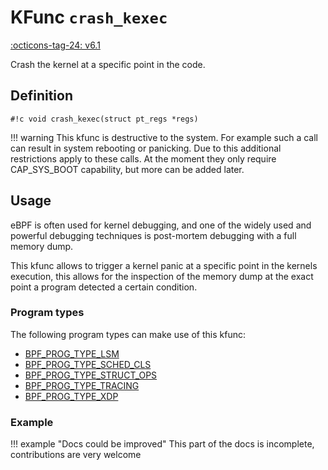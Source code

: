 # KFunc `crash_kexec`

<!-- [FEATURE_TAG](crash_kexec) -->
[:octicons-tag-24: v6.1](https://github.com/torvalds/linux/commit/133790596406ce2658f0864eb7eac64987c2b12f)
<!-- [/FEATURE_TAG] -->

Crash the kernel at a specific point in the code.

## Definition

<!-- [KFUNC_DEF] -->
`#!c void crash_kexec(struct pt_regs *regs)`

!!! warning
	This kfunc is destructive to the system. For example such a call can result in system rebooting or panicking. 
	Due to this additional restrictions apply to these calls. At the moment they only require CAP_SYS_BOOT capability, 
	but more can be added later.
<!-- [/KFUNC_DEF] -->

## Usage

eBPF is often used for kernel debugging, and one of the widely used and
powerful debugging techniques is post-mortem debugging with a full memory dump.

This kfunc allows to trigger a kernel panic at a specific point in the kernels 
execution, this allows for the inspection of the memory dump at the exact point
a program detected a certain condition.

### Program types

The following program types can make use of this kfunc:

<!-- [KFUNC_PROG_REF] -->
- [BPF_PROG_TYPE_LSM](../../program-types/BPF_PROG_TYPE_LSM.md)
- [BPF_PROG_TYPE_SCHED_CLS](../../program-types/BPF_PROG_TYPE_SCHED_CLS.md)
- [BPF_PROG_TYPE_STRUCT_OPS](../../program-types/BPF_PROG_TYPE_STRUCT_OPS.md)
- [BPF_PROG_TYPE_TRACING](../../program-types/BPF_PROG_TYPE_TRACING.md)
- [BPF_PROG_TYPE_XDP](../../program-types/BPF_PROG_TYPE_XDP.md)
<!-- [/KFUNC_PROG_REF] -->

### Example

!!! example "Docs could be improved"
    This part of the docs is incomplete, contributions are very welcome

